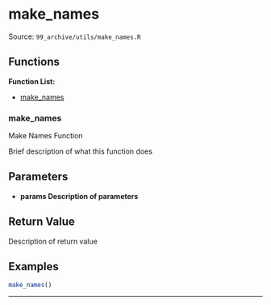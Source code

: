 # make_names

Source: `99_archive/utils/make_names.R`

## Functions

**Function List:**
- [make_names](#make-names)

### make_names

Make Names Function

Brief description of what this function does


## Parameters

- **params Description of parameters**

## Return Value

Description of return value


## Examples

```r
make_names()
```

---

